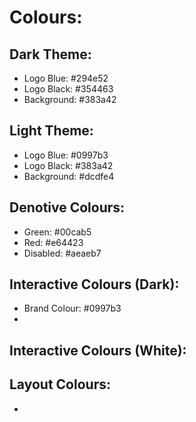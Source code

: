 # Colours:
## Dark Theme:
- Logo Blue: #294e52
- Logo Black: #354463
- Background: #383a42

## Light Theme:
- Logo Blue: #0997b3
- Logo Black: #383a42
- Background: #dcdfe4

## Denotive Colours:
- Green: #00cab5
- Red: #e64423
- Disabled: #aeaeb7

## Interactive Colours (Dark):
- Brand Colour: #0997b3
- 

## Interactive Colours (White):


## Layout Colours:
- 
